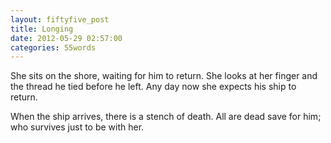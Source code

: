 ```yaml
---
layout: fiftyfive_post
title: Longing
date: 2012-05-29 02:57:00
categories: 55words
---
```


She sits on the shore, waiting for him to return. She looks at her finger and the thread he tied before he left. Any day now she expects his ship to return.

When the ship arrives, there is a stench of death. All are dead save for him; who survives just to be with her.

